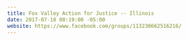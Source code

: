 ```yaml
---
title: Fox Valley Action for Justice -- Illinois
date: 2017-07-10 00:19:00 -05:00
website: https://www.facebook.com/groups/113230662516216/
---
```


